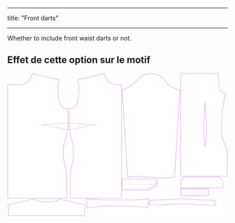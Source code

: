 - - -
title: "Front darts"
- - -

Whether to include front waist darts or not.

## Effet de cette option sur le motif

![Cette image montre l'effet de cette option en superposant plusieurs variantes qui ont une valeur différente pour cette option](simone_frontdarts_sample.svg "Effet de cette option sur le modèle")
